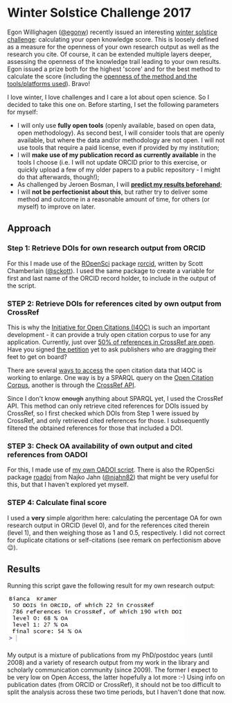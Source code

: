 # Winter Solstice Challenge 2017

Egon Willighagen ([@egonw](https://github.com/egonw)) recently issued an interesting [winter solstice challenge](http://chem-bla-ics.blogspot.nl/2017/11/winter-solstice-challenge-what-is-your.html): calculating your open knowledge score. This is loosely defined as a measure for the openness of your own research output as well as the research you cite. Of course, it can be extended multiple layers deeper, assessing the openness of the knowledge trail leading to your own results. Egon issued a prize both for the highest 'score' and for the best method to calculate the score (including the [openness of the method and the tools/platforms used](https://twitter.com/MsPhelps/status/935180455334334473)). Bravo!

I love winter, I love challenges and I care a lot about open science. So I decided to take this one on. Before starting, I set the following parameters for myself:

- I will only use **fully open tools** (openly available, based on open data, open methodology). As second best, I will consider tools that are openly available, but where the data and/or methodology are not open. I will not use tools that require a paid license, even if provided by my institution;
- I will **make use of my publication record as currently available** in the tools I choose (i.e. I will not update ORCID prior to this exercise, or quickly upload a few of my older papers to a public repository - I might do that afterwards, though!);
- As challenged by Jeroen Bosman, I will **[predict my results beforehand](https://twitter.com/MsPhelps/status/940659850543030273)**;
- I will **not be perfectionist about this**, but rather try to deliver some method and outcome in a reasonable amount of time, for others (or myself) to improve on later.

## Approach

### Step 1: Retrieve DOIs for own research output from ORCID
For this I made use of the [ROpenSci](https://ropensci.org/) package [rorcid](https://github.com/ropensci/rorcid), written by Scott Chamberlain ([@sckott](https://github.com/sckott)). 
I used the same package to create a variable for first and last name of the ORCID record holder, to include in the output of the script.  

### STEP 2: Retrieve DOIs for references cited by own output from CrossRef
This is why the [Initiative for Open Citations (I4OC)](https://i4oc.org) is such an important development - it can provide a truly open citation corpus to use for any application.  Currently, just over [50% of references in CrossRef are open](https://twitter.com/i4oc_org/status/934103494323138560). Have you signed [the petition](http://issi-society.org/open-citations-letter) yet to ask publishers who are dragging their feet to get on board?

There are several [ways to access](https://i4oc.org/#headingThree) the open citation data that I4OC is working to enlarge. One way is by a SPARQL query on the [Open Citation Corpus](http://opencitations.net/), another is through the [CrossRef API](https://github.com/CrossRef/rest-api-doc). 

Since I don't know ~~enough~~ anything about SPARQL yet, I used the CrossRef API. This method can only retrieve cited references for DOIs issued by CrossRef, so I first checked which DOIs from Step 1 were issued by CrossRef, and only retrieved cited references for those. I subsequently filtered the obtained references for those that included a DOI. 

### STEP 3: Check OA availability of own output and cited references from OADOI
For this, I made use of [my own OADOI script](https://github.com/bmkramer/OADOI_API_R). There is also the ROpenSci package [roadoi](https://github.com/ropensci/roadoi) from Najko Jahn ([@njahn82](https://github.com/njahn82)) that might be very useful for this, but that I haven't explored yet myself.  

### STEP 4: Calculate final score
I used a **very** simple algorithm here: calculating the percentage OA for own research output in ORCID (level 0), and for the references cited therein (level 1), and then weighing those as 1 and 0.5, respectively. I did not correct for duplicate citations or self-citations (see remark on perfectionism above :wink:).


## Results

Running this script gave the following result for my own research output:

![Result Winter Solstice Challenge](/Winter%20Solstice%20Challenge.jpg)

My output is a mixture of publications from my PhD/postdoc years (until 2008) and a variety of research output from my work in the library and scholarly communication community (since 2009). The former I expect to be very low on Open Access, the latter hopefully a lot more :-) Using info on publication dates (from ORCID or CrossRef), it should not be too difficult to split the analysis across these two time periods, but I haven't done that now. 
